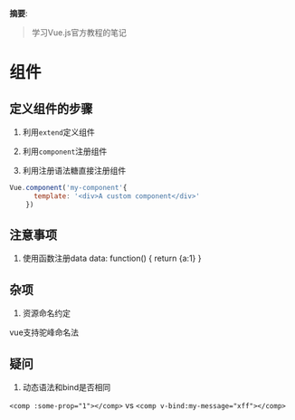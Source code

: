 
__摘要__:

> 学习Vue.js官方教程的笔记


<!--more-->

组件
===

## 定义组件的步骤

1. 利用`extend`定义组件
2. 利用`component`注册组件

1. 利用注册语法糖直接注册组件
```js
Vue.component('my-component'{
      template: '<div>A custom component</div>'
    })
```

## 注意事项

1. 使用函数注册data
    data: function() { return {a:1} }

## 杂项

1. 资源命名约定

vue支持驼峰命名法

## 疑问

1. 动态语法和bind是否相同

`<comp :some-prop="1"></comp>` vs `<comp v-bind:my-message="xff"></comp>`
